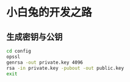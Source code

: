 # 小白兔的开发之路

## 生成密钥与公钥
```bash
cd config
opssl
genrsa -out private.key 4096
rsa -in private.key -pubout -out public.key
exit
```